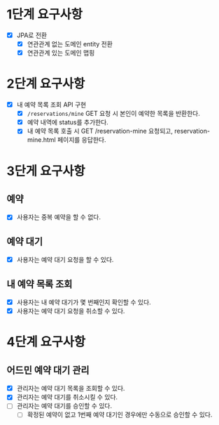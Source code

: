 # 1단계 요구사항
- [x] JPA로 전환
  - [x] 연관관계 없는 도메인 entity 전환
  - [x] 연관관계 있는 도메인 맵핑

# 2단계 요구사항
- [x] 내 예약 목록 조회 API 구현
  - [x] `/reservations/mine` GET 요청 시 본인이 예약한 목록을 반환한다.
  - [x] 예약 내역에 status를 추가한다.
  - [x] 내 예약 목록 호출 시 GET /reservation-mine 요청되고, reservation-mine.html 페이지를 응답한다.

# 3단게 요구사항
## 예약
- [x] 사용자는 중복 예약을 할 수 없다.

## 예약 대기
- [x] 사용자는 예약 대기 요청을 할 수 있다.

## 내 예약 목록 조회
- [x] 사용자는 내 예약 대기가 몇 번째인지 확인할 수 있다.
- [x] 사용자는 예약 대기 요청을 취소할 수 있다.

# 4단계 요구사항
## 어드민 예약 대기 관리
- [x] 관리자는 예약 대기 목록을 조회할 수 있다.
- [x] 관리자는 예약 대기를 취소시킬 수 있다.
- [ ] 관리자는 예약 대기를 승인할 수 있다.
  - [ ] 확정된 예약이 없고 1번째 예약 대기인 경우에만 수동으로 승인할 수 있다.
